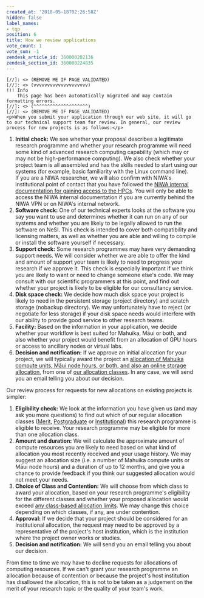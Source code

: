 ```yaml
---
created_at: '2018-05-18T02:26:58Z'
hidden: false
label_names:
- tqp
position: 6
title: How we review applications
vote_count: 1
vote_sum: -1
zendesk_article_id: 360000202136
zendesk_section_id: 360000224835
---
```



    [//]: <> (REMOVE ME IF PAGE VALIDATED)
    [//]: <> (vvvvvvvvvvvvvvvvvvvv)
    !!! Info
        This page has been automatically migrated and may contain formatting errors.
    [//]: <> (^^^^^^^^^^^^^^^^^^^^)
    [//]: <> (REMOVE ME IF PAGE VALIDATED)
    <p>When you submit your application through our web site, it will go to our technical support team for review. In general, our review process for new projects is as follows:</p>
<ol>
<li>
<strong>Initial check:</strong> We see whether your proposal describes a legitimate research programme and whether your research programme will need some kind of advanced research computing capability (which may or may not be high-performance computing). We also check whether your project team is all assembled and has the skills needed to start using our systems (for example, basic familiarity with the Linux command line).<br>If you are a NIWA researcher, we will also confirm with NIWA's institutional point of contact that you have followed the <a href="https://one.niwa.co.nz/display/ONE/High+Performance+Computing+Facility+Services" target="_blank" rel="noopener">NIWA internal documentation for gaining access to the HPCs</a>. You will only be able to access the NIWA internal documentation if you are currently behind the NIWA VPN or on NIWA's internal network.</li>
<li>
<strong>Software check:</strong> One of our technical experts looks at the software you say you want to use and determines whether it can run on any of our systems and whether you are likely to be legally allowed to run the software on NeSI. This check is intended to cover both compatibility and licensing matters, as well as whether you are able and willing to compile or install the software yourself if necessary.</li>
<li>
<strong>Support check:</strong> Some research programmes may have very demanding support needs. We will consider whether we are able to offer the kind and amount of support your team is likely to need to progress your research if we approve it. This check is especially important if we think you are likely to want or need to change someone else's code. We may consult with our scientific programmers at this point, and find out whether your project is likely to be eligible for our consultancy service.</li>
<li>
<strong>Disk space check:</strong> We decide how much disk space your project is likely to need in the persistent storage (project directory) and scratch storage (nobackup directory). We may unfortunately have to reject (or negotiate for less storage) if your disk space needs would interfere with our ability to provide good service to other research teams.</li>
<li>
<strong>Facility:</strong> Based on the information in your application, we decide whether your workflow is best suited for Mahuika, Māui or both, and also whether your project would benefit from an allocation of GPU hours or access to ancillary nodes or virtual labs.</li>
<li>
<strong>Decision and notification:</strong> If we approve an initial allocation for your project, we will typically award the project an <a href="https://support.nesi.org.nz/hc/en-gb/articles/360001385735" target="_self">allocation of Mahuika compute units, Māui node hours, or both, and also an online storage allocation</a>, from one of <a href="https://support.nesi.org.nz/hc/en-gb/articles/360000925176" target="_self">our allocation classes</a>. In any case, we will send you an email telling you about our decision.</li>
</ol>
<p>Our review process for requests for new allocations on existing projects is simpler:</p>
<ol>
<li>
<strong>Eligibility check:</strong> We look at the information you have given us (and may ask you more questions) to find out which of our regular allocation classes (<a style="background-color: #ffffff;" href="https://support.nesi.org.nz/hc/en-gb/articles/360000925176-Project-Eligibility-Classes#merit" target="_self">Merit</a>, <a style="background-color: #ffffff;" href="https://support.nesi.org.nz/hc/en-gb/articles/360000925176-Project-Eligibility-Classes#postgrad" target="_self">Postgraduate</a> or <a style="background-color: #ffffff;" href="https://support.nesi.org.nz/hc/en-gb/articles/360000925176-Project-Eligibility-Classes#institutional" target="_self">Institutional</a>) this research programme is eligible to receive. Your research programme may be eligible for more than one allocation class.</li>
<li>
<strong>Amount and duration:</strong> We will calculate the approximate amount of compute resources you are likely to need based on what kind of allocation you most recently received and your usage history. We may suggest an allocation size (i.e. a number of Mahuika compute units or Māui node hours) and a duration of up to 12 months, and give you a chance to provide feedback if you think our suggested allocation would not meet your needs.</li>
<li>
<strong>Choice of Class and Contention:</strong> We will choose from which class to award your allocation, based on your research programme's eligibility for the different classes and whether your proposed allocation would exceed <a href="https://support.nesi.org.nz/hc/en-gb/articles/360000925176-Project-Eligibility-Classes" target="_self">any class-based allocation limits</a>. We may change this choice depending on which classes, if any, are under contention.</li>
<li>
<strong>Approval:</strong> If we decide that your project should be considered for an Institutional allocation, the request may need to be approved by a representative of the project's host institution, which is the institution where the project owner works or studies.</li>
<li>
<strong>Decision and notification:</strong> We will send you an email telling you about our decision.</li>
</ol>
<p>From time to time we may have to decline requests for allocations of computing resources. If we can't grant your research programme an allocation because of contention or because the project's host institution has disallowed the allocation, this is not to be taken as a judgement on the merit of your research topic or the quality of your team's work.</p>